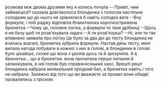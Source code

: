розмова між двома друзями яку я колись почула
-- Привіт, чим займаєшся?
сказала довговолоса блондинка з голосом настільки солодким що до нього не зрівнялася б навіть солодка вата
--Вчу формули, і тобі раджу
відповіла блакитноока короткострижена брюнетка
--Чому це, головне логіка, а формули то таке дрібниці
--Щось я не бачу щоб ти розв'язувала задачі
--А ти розв'язуєш?
--Ні, але ти так впевнено заявила про логіку
Це було за два дні до тесту блондинка не вчилась взагалі, брюнетка зубрила формули.
Настав день тесту, мені випала нагода побувати в кожної з них в голові, в блондинки в голові було цікавіше, схоже що вона з уроків щось та й зрозуміла. А в брюнетки... що в брюнетки. вона прочитала перше питання й запанікувала, в неї голові був справжнісінький хаос.
Врешті решт блондинка набрала мінімальний прхідний бал, а брюнетка навіть і того не набрала.
Залежно від того що ви вважаєте за провал вони обидві провалились з тріском.